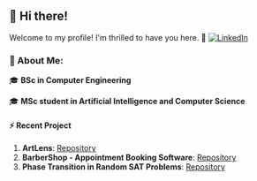 ## 👋 Hi there!
Welcome to my profile! I'm thrilled to have you here. 🚀 [![LinkedIn](https://img.shields.io/badge/LinkedIn-%230077B5.svg?logo=linkedin&logoColor=white)](https://linkedin.com/in/andreaferritti)


### 💫 About Me:

🎓 **BSc in Computer Engineering**

🎓 **MSc student in Artificial Intelligence and Computer Science**

#### ⚡ Recent Project
1. **ArtLens**: [Repository](https://github.com/ferritti/ArtLens)
2. **BarberShop - Appointment Booking Software**: [Repository](https://github.com/ferritti/BarberShop) 
3. **Phase Transition in Random SAT Problems**: [Repository](https://github.com/ferritti/SATPhaseTransition)
